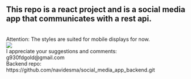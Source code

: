 <h2>This repo is a react project and is a social media app that communicates with a rest api.</h2>
<br>
Attention: The styles are suited for mobile displays for now.
<br>
<img src="https://drive.google.com/uc?export=view&id=1mLxqwzogdN8H4FuBTl8h7R0M0q4jNlaV" />
<br>
I appreciate your suggestions and comments:
<br>
g930fdgold@gmail.com
<br>
Backend repo:
<br>
https://github.com/navidesma/social_media_app_backend.git
